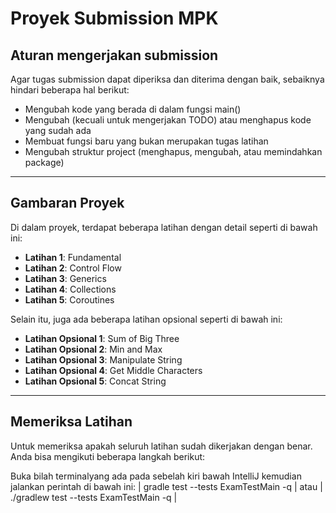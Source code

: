 # Proyek Submission MPK 

## Aturan mengerjakan submission

Agar tugas submission dapat diperiksa dan diterima dengan baik, sebaiknya hindari beberapa hal berikut:

- Mengubah kode yang berada di dalam fungsi main()
- Mengubah (kecuali untuk mengerjakan TODO) atau menghapus kode yang sudah ada
- Membuat fungsi baru yang bukan merupakan tugas latihan
- Mengubah struktur project (menghapus, mengubah, atau memindahkan package)

---

## Gambaran Proyek

Di dalam proyek, terdapat beberapa latihan dengan detail seperti di bawah ini:

- **Latihan 1**: Fundamental
- **Latihan 2**: Control Flow
- **Latihan 3**: Generics
- **Latihan 4**: Collections
- **Latihan 5**: Coroutines

Selain itu, juga ada beberapa latihan opsional seperti di bawah ini:

- **Latihan Opsional 1**: Sum of Big Three 
- **Latihan Opsional 2**: Min and Max 
- **Latihan Opsional 3**: Manipulate String
- **Latihan Opsional 4**: Get Middle Characters
- **Latihan Opsional 5**: Concat String 

---

## Memeriksa Latihan

Untuk memeriksa apakah seluruh latihan sudah dikerjakan dengan benar. Anda bisa mengikuti beberapa langkah berikut:

Buka bilah terminalyang ada pada sebelah kiri bawah IntelliJ kemudian jalankan perintah di bawah ini:
| gradle test --tests ExamTestMain -q |
atau
| ./gradlew test --tests ExamTestMain -q |